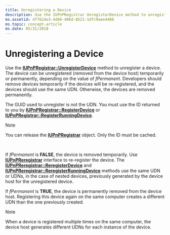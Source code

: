 ```yaml
---
title: Unregistering a Device
description: Use the IUPnPRegistrar UnregisterDevice method to unregister a device.
ms.assetid: 4f7624e3-4d60-406d-8521-1dfc9aee4408
ms.topic: concept-article
ms.date: 05/31/2018
---
```


# Unregistering a Device

Use the [**IUPnPRegistrar::UnregisterDevice**](/windows/desktop/api/Upnphost/nf-upnphost-iupnpregistrar-unregisterdevice) method to unregister a device. The device can be unregistered (removed from the device host) temporarily or permanently, depending on the value of *fPermanent*. Developers should remove devices temporarily if the devices will be re-registered, and the devices should use the same UDN. Otherwise, the devices are removed permanently.

The GUID used to unregister is not the UDN. You must use the ID returned to you by [**IUPnPRegistrar::RegisterDevice**](/windows/desktop/api/Upnphost/nf-upnphost-iupnpregistrar-registerdevice) or [**IUPnPRegistrar::RegisterRunningDevice**](/windows/desktop/api/Upnphost/nf-upnphost-iupnpregistrar-registerrunningdevice).

> [!Note]  
> You can release the [**IUPnPRegistrar**](/windows/desktop/api/Upnphost/nn-upnphost-iupnpregistrar) object. Only the ID must be cached.

 

If *fPermanent* is **FALSE**, the device is removed temporarily. Use [**IUPnPReregistrar**](/windows/desktop/api/Upnphost/nn-upnphost-iupnpreregistrar) interface to re-register the device. The [**IUPnPReregistrar::ReregisterDevice**](/windows/desktop/api/Upnphost/nf-upnphost-iupnpreregistrar-reregisterdevice) and [**IUPnPReregistrar::ReregisterRunningDevice**](/windows/desktop/api/Upnphost/nf-upnphost-iupnpreregistrar-reregisterrunningdevice) methods use the same UDN or UDNs, in the case of nested devices, previously generated by the device host for the unregistered device.

If *fPermanent* is **TRUE**, the device is permanently removed from the device host. Registering this device again on the same computer creates a different UDN than the one previously created.

> [!Note]  
> When a device is registered multiple times on the same computer, the device host generates different UDNs for each instance of the device.

 

 

 




